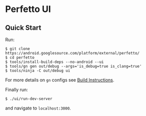 # Perfetto UI

Quick Start
-----------
Run:

```
$ git clone https://android.googlesource.com/platform/external/perfetto/
$ cd perfetto
$ tools/install-build-deps --no-android --ui
$ tools/gn gen out/debug --args='is_debug=true is_clang=true'
$ tools/ninja -C out/debug ui
```

For more details on `gn` configs see
[Build Instructions](../docs/build-instructions.md).

Finally run:

```
$ ./ui/run-dev-server
```

and navigate to `localhost:3000`.
